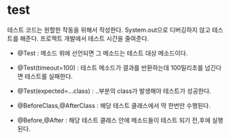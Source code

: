 # test

테스트 코드는 원할한 작동을 위해서 작성한다. System.out으로 디버깅하지 않고 테스트를 해준다. 프로젝트 개발에서 테스트 시간을 줄여준다.

* @Test : 메소드 위에 선언되면 그 메소드는 테스트 대상 메소드이다.

* @Test(timeout=100) : 테스트 메소드가 결과를 반환하는데 100밀리초를 넘긴다면 테스트를 실패한다. 

* @Test(expected=...class) : ..부분의 class가 발생해야 테스트가 성공한다.

* @BeforeClass,@AfterClass : 해당 테스트 클래스에서 딱 한번만 수행된다.

* @Before,@After : 해당 테스트 클래스 안에 메소드들이 테스트 되기 전,후에 실행된다.
